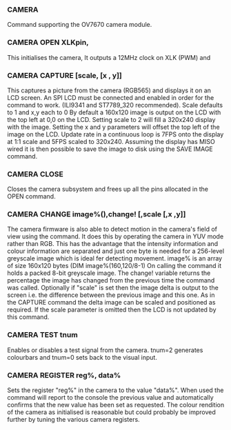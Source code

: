 

### CAMERA

 Command supporting the OV7670 camera module.

### CAMERA OPEN XLKpin,

 This initialises the camera, It outputs a 12MHz clock on XLK (PWM) and

### CAMERA CAPTURE [scale, [x , y]]

 This captures a picture from the camera (RGB565) and displays it on an LCD screen. An SPI LCD must be connected and enabled in order for the command to work. (ILI9341 and ST7789_320 recommended). Scale defaults to 1 and x,y each to 0 By default a 160x120 image is output on the LCD with the top left at 0,0 on the LCD. Setting scale to 2 will fill a 320x240 display with the image. Setting the x and y parameters will offset the top left of the image on the LCD. Update rate in a continuous loop is 7FPS onto the display at 1:1 scale and 5FPS scaled to 320x240. Assuming the display has MISO wired it is then possible to save the image to disk using the SAVE IMAGE command.

### CAMERA CLOSE

 Closes the camera subsystem and frees up all the pins allocated in the OPEN command.

### CAMERA CHANGE image%(),change! [,scale [,x ,y]]

 The camera firmware is also able to detect motion in the camera's field of view using the command. It does this by operating the camera in YUV mode rather than RGB. This has the advantage that the intensity information and colour information are separated and just one byte is needed for a 256-level greyscale image which is ideal fer detecting movement. image% is an array of size 160x120 bytes (DIM image%(160,120/8-1) On calling the command it holds a packed 8-bit greyscale image. The change! variable returns the percentage the image has changed from the previous time the command was called. Optionally if "scale" is set then the image delta is output to the screen i.e. the difference between the previous image and this one. As in the CAPTURE command the delta image can be scaled and positioned as required. If the scale parameter is omitted then the LCD is not updated by this command.

### CAMERA TEST tnum

 Enables or disables a test signal from the camera. tnum=2 generates colourbars and tnum=0 sets back to the visual input.

### CAMERA REGISTER reg%, data%

 Sets the register "reg%" in the camera to the value "data%". When used the command will report to the console the previous value and automatically confirms that the new value has been set as requested. The colour rendition of the camera as initialised is reasonable but could probably be improved further by tuning the various camera registers.